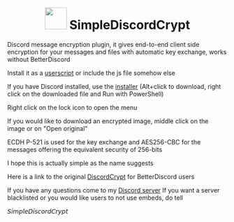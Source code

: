 <h1 align="center">
    <img src="https://gitlab.com/An0/SimpleDiscordCrypt/avatar" height="50" width="50">
    SimpleDiscordCrypt
</h1>

Discord message encryption plugin, it gives end-to-end client side encryption for your messages and files with automatic key exchange, works without BetterDiscord

Install it as a [userscript](https://gitlab.com/An0/SimpleDiscordCrypt/raw/master/SimpleDiscordCrypt.user.js) or include the js file somehow else

If you have Discord installed, use the [installer](https://gitlab.com/An0/SimpleDiscordCrypt/raw/master/SimpleDiscordCryptInstaller.ps1) (Alt+click to download, right click on the downloaded file and Run with PowerShell)

Right click on the lock icon to open the menu

If you would like to download an encrypted image, middle click on the image or on "Open original"


ECDH P-521 is used for the key exchange and AES256-CBC for the messages offering the equivalent security of 256-bits

I hope this is actually simple as the name suggests


Here is a link to the original [DiscordCrypt](https://gitlab.com/leogx9r/DiscordCrypt) for BetterDiscord users






If you have any questions come to my [Discord server](https://discord.gg/pbQVQEs)
If you want a server blacklisted or you would like users to not use embeds, do tell

𝘚𝘪𝘮𝘱𝘭𝘦𝘋𝘪𝘴𝘤𝘰𝘳𝘥𝘊𝘳𝘺𝘱𝘵